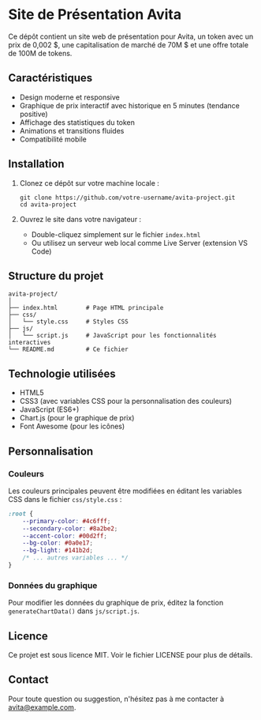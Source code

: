 # Site de Présentation Avita

Ce dépôt contient un site web de présentation pour Avita, un token avec un prix de 0,002 $, une capitalisation de marché de 70M $ et une offre totale de 100M de tokens.

## Caractéristiques

- Design moderne et responsive
- Graphique de prix interactif avec historique en 5 minutes (tendance positive)
- Affichage des statistiques du token
- Animations et transitions fluides
- Compatibilité mobile

## Installation

1. Clonez ce dépôt sur votre machine locale :
   ```
   git clone https://github.com/votre-username/avita-project.git
   cd avita-project
   ```

2. Ouvrez le site dans votre navigateur :
   - Double-cliquez simplement sur le fichier `index.html`
   - Ou utilisez un serveur web local comme Live Server (extension VS Code)

## Structure du projet

```
avita-project/
│
├── index.html        # Page HTML principale
├── css/
│   └── style.css     # Styles CSS
├── js/
│   └── script.js     # JavaScript pour les fonctionnalités interactives
└── README.md         # Ce fichier
```

## Technologie utilisées

- HTML5
- CSS3 (avec variables CSS pour la personnalisation des couleurs)
- JavaScript (ES6+)
- Chart.js (pour le graphique de prix)
- Font Awesome (pour les icônes)

## Personnalisation

### Couleurs
Les couleurs principales peuvent être modifiées en éditant les variables CSS dans le fichier `css/style.css` :

```css
:root {
    --primary-color: #4c6fff;
    --secondary-color: #8a2be2;
    --accent-color: #00d2ff;
    --bg-color: #0a0e17;
    --bg-light: #141b2d;
    /* ... autres variables ... */
}
```

### Données du graphique
Pour modifier les données du graphique de prix, éditez la fonction `generateChartData()` dans `js/script.js`.

## Licence

Ce projet est sous licence MIT. Voir le fichier LICENSE pour plus de détails.

## Contact

Pour toute question ou suggestion, n'hésitez pas à me contacter à avita@example.com. 